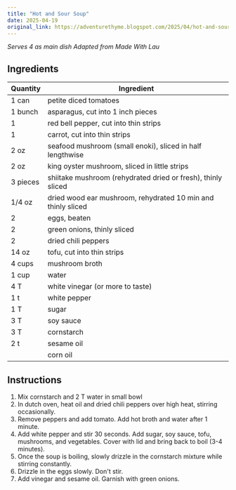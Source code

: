 ```yaml
---
title: "Hot and Sour Soup"
date: 2025-04-19
original_link: https://adventurethyme.blogspot.com/2025/04/hot-and-sour-soup.html
---
```


_Serves 4 as main dish_
_Adapted from Made With Lau_

## Ingredients

| Quantity | Ingredient |
| -------- | ---------- |
| 1 can | petite diced tomatoes |
| 1 bunch | asparagus, cut into 1 inch pieces |
| 1 | red bell pepper, cut into thin strips |
| 1 | carrot, cut into thin strips |
| 2 oz | seafood mushroom (small enoki), sliced in half lengthwise |
| 2 oz | king oyster mushroom, sliced in little strips |
| 3 pieces | shiitake mushroom (rehydrated dried or fresh), thinly sliced |
| 1/4 oz | dried wood ear mushroom, rehydrated 10 min and thinly sliced |
| 2 | eggs, beaten |
| 2 | green onions, thinly sliced |
| 2 | dried chili peppers |
| 14 oz | tofu, cut into thin strips |
| 4 cups | mushroom broth |
| 1 cup | water |
| 4 T | white vinegar (or more to taste) |
| 1 t | white pepper |
| 1 T | sugar |
| 3 T | soy sauce |
| 3 T | cornstarch |
| 2 t | sesame oil |
| | corn oil |

## Instructions

1. Mix cornstarch and 2 T water in small bowl
2. In dutch oven, heat oil and dried chili peppers over high heat, stirring occasionally.
3. Remove peppers and add tomato. Add hot broth and water after 1 minute.
4. Add white pepper and stir 30 seconds. Add sugar, soy sauce, tofu, mushrooms, and vegetables. Cover with lid and bring back to boil (3-4 minutes).
5. Once the soup is boiling, slowly drizzle in the cornstarch mixture while stirring constantly.
6. Drizzle in the eggs slowly. Don't stir.
7. Add vinegar and sesame oil. Garnish with green onions.
